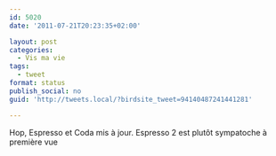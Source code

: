 ```yaml
---
id: 5020
date: '2011-07-21T20:23:35+02:00'

layout: post
categories:
  - Vis ma vie
tags:
  - tweet
format: status
publish_social: no
guid: 'http://tweets.local/?birdsite_tweet=94140487241441281'

---
```


Hop, Espresso et Coda mis à jour. Espresso 2 est plutôt sympatoche à première vue
